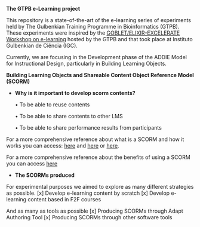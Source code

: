 **The GTPB e-Learning project**

This repository is a state-of-the-art of the e-learning series of experiments held by The Gulbenkian Training Programme in Bioinformatics (GTPB). 
These experiments were inspired by the [GOBLET/ELIXIR-EXCELERATE Workshop on e-learning](https://github.com/alexcaetano/GTPB_Elearning/blob/master/GOBLET_ELIXIR_Workshop_elearning_SaraPetiz_21112017.pdf) hosted by the GTPB and that took place at Instituto Gulbenkian de Ciência (IGC). 

Currently, we are focusing in the Development phase of the ADDIE Model for Instructional Design, particularly in Building Learning Objects.


**Building Learning Objects and Shareable Content Object Reference Model (SCORM)**

- **Why is it important to develop scorm contents?**

    • To be able to reuse contents
    
    • To be able to share contents to other LMS
    
    • To be able to share performance results from participants
    

For a more comprehensive reference about what is a SCORM and how it works you can access: [here](https://scorm.com/scorm-explained/) and [here](https://scorm.com/scorm-explained/scorm-resources/scorm-cookbook/) or [here](https://scorm.com/wp-content/assets/cookbook/CookingUpASCORM_v1_2.pdf).

For a more comprehensive reference about the benefits of using a SCORM you can access [here](https://scorm.com/scorm-explained/business-of-scorm/benefits-of-scorm/)



- **The SCORMs produced**

 For experimental purposes we aimed to explore as many different strategies as possible.
      [x] Develop e-learning content by scratch
      [x] Develop e-learning content based in F2F courses
      
  And as many as tools as possible
      [x] Producing SCORMs through Adapt Authoring Tool
      [x] Producing SCORMs through other software tools







